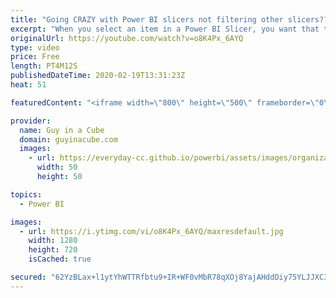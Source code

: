 ```yaml
---
title: "Going CRAZY with Power BI slicers not filtering other slicers????"
excerpt: "When you select an item in a Power BI Slicer, you want that to filter down the other slicers, but it doesn't happen. What the french toast??? We have you covered.  Download Sample: https://guyinacu.be/visuallevelsample  📢 Become a member: https://guyinacu.be/membership   *******************  Want to"
originalUrl: https://youtube.com/watch?v=o8K4Px_6AYQ
type: video
price: Free
length: PT4M12S
publishedDateTime: 2020-02-19T13:31:23Z
heat: 51

featuredContent: "<iframe width=\"800\" height=\"500\" frameborder=\"0\" src=\"https://www.youtube.com/embed/o8K4Px_6AYQ\" allow=\"accelerometer; autoplay; encrypted-media; gyroscope; picture-in-picture\" allowfullscreen></iframe>"

provider:
  name: Guy in a Cube
  domain: guyinacube.com
  images:
    - url: https://everyday-cc.github.io/powerbi/assets/images/organizations/guyinacube.com-50x50.jpg
      width: 50
      height: 50

topics:
  - Power BI

images:
  - url: https://i.ytimg.com/vi/o8K4Px_6AYQ/maxresdefault.jpg
    width: 1280
    height: 720
    isCached: true

secured: "62YzBLax+l1ytYhWTTRfbtu9+IR+WF0vMbR78qXOj8YajAHddDiy75YLJJXC35U7/DcDTB0ejOEW2V+UtzkAs/SLe5okDxiYqhKcpYA3bHcRi8Ssmr6W3XRcgMjvEoteMbngSgepvQZad5xXLQPQc3s2TZxXZeP0OgGr97OWqi9QNri9ONw9xFEJKjuOFToNlXzKqSd8RPbL47cRNdr09bGFNaE81e4pzirJj9EZBwOPnYo8lTrqBCC77XXkbz+9tDB6uS5SNr+AOLMrAiZt0G8Cn0RZ4AKNELhpKPYRDRLrMnIK/YiEjK/NIL7RyJcLjp+81D7t5gUa0r0yf54+cA3FMA164VYKmmsmmA0VT50wgfONI1xeLIOXdamxDjevEpUS0nKTttWRpWs0BOJ7/zw8eiCAjWMOAP3jNjC9log=;iYBZb6oXnmAr1r7b/cxLuA=="
---
```


